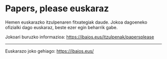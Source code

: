 Papers, please euskaraz
=======================

Hemen euskarazko itzulpenaren fitxategiak daude. Jokoa dagoeneko ofizialki dago euskaraz, beste ezer egin beharrik gabe.

Jokoari buruzko informazioa: https://ibaios.eus/itzulpenak/papersplease

---

Euskarazo joko gehiago: https://ibaios.eus/
